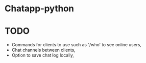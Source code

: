 # Chatapp-python

# TODO
- Commands for clients to use such as '/who' to see online users,
- Chat channels between clients,
- Option to save chat log locally,